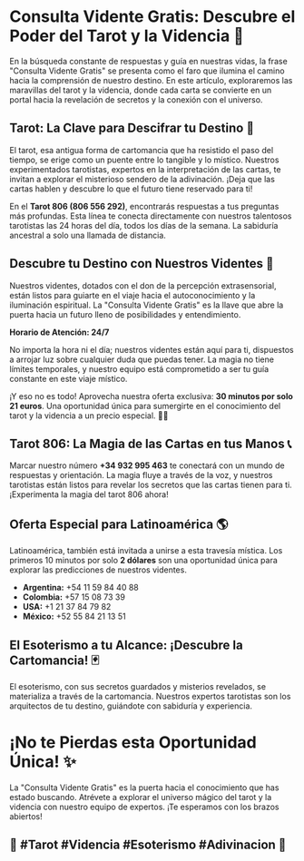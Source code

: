 # Consulta Vidente Gratis: Descubre el Poder del Tarot y la Videncia 🌟

En la búsqueda constante de respuestas y guía en nuestras vidas, la frase "Consulta Vidente Gratis" se presenta como el faro que ilumina el camino hacia la comprensión de nuestro destino. En este artículo, exploraremos las maravillas del tarot y la videncia, donde cada carta se convierte en un portal hacia la revelación de secretos y la conexión con el universo.

## Tarot: La Clave para Descifrar tu Destino 🔮

El tarot, esa antigua forma de cartomancia que ha resistido el paso del tiempo, se erige como un puente entre lo tangible y lo místico. Nuestros experimentados tarotistas, expertos en la interpretación de las cartas, te invitan a explorar el misterioso sendero de la adivinación. ¡Deja que las cartas hablen y descubre lo que el futuro tiene reservado para ti! 

En el **Tarot 806 (806 556 292)**, encontrarás respuestas a tus preguntas más profundas. Esta línea te conecta directamente con nuestros talentosos tarotistas las 24 horas del día, todos los días de la semana. La sabiduría ancestral a solo una llamada de distancia.

## Descubre tu Destino con Nuestros Videntes 🌌

Nuestros videntes, dotados con el don de la percepción extrasensorial, están listos para guiarte en el viaje hacia el autoconocimiento y la iluminación espiritual. La "Consulta Vidente Gratis" es la llave que abre la puerta hacia un futuro lleno de posibilidades y entendimiento.

**Horario de Atención: 24/7**

No importa la hora ni el día; nuestros videntes están aquí para ti, dispuestos a arrojar luz sobre cualquier duda que puedas tener. La magia no tiene límites temporales, y nuestro equipo está comprometido a ser tu guía constante en este viaje místico.

¡Y eso no es todo! Aprovecha nuestra oferta exclusiva: **30 minutos por solo 21 euros**. Una oportunidad única para sumergirte en el conocimiento del tarot y la videncia a un precio especial. 🔮✨

## Tarot 806: La Magia de las Cartas en tus Manos 📞

Marcar nuestro número **+34 932 995 463** te conectará con un mundo de respuestas y orientación. La magia fluye a través de la voz, y nuestros tarotistas están listos para revelar los secretos que las cartas tienen para ti. ¡Experimenta la magia del tarot 806 ahora!

## Oferta Especial para Latinoamérica 🌎

Latinoamérica, también está invitada a unirse a esta travesía mística. Los primeros 10 minutos por solo **2 dólares** son una oportunidad única para explorar las predicciones de nuestros videntes.

- **Argentina:** +54 11 59 84 40 88
- **Colombia:** +57 15 08 73 39
- **USA:** +1 21 37 84 79 82
- **México:** +52 55 84 21 13 51

## El Esoterismo a tu Alcance: ¡Descubre la Cartomancia! 🃏

El esoterismo, con sus secretos guardados y misterios revelados, se materializa a través de la cartomancia. Nuestros expertos tarotistas son los arquitectos de tu destino, guiándote con sabiduría y experiencia.

# ¡No te Pierdas esta Oportunidad Única! ✨

La "Consulta Vidente Gratis" es la puerta hacia el conocimiento que has estado buscando. Atrévete a explorar el universo mágico del tarot y la videncia con nuestro equipo de expertos. ¡Te esperamos con los brazos abiertos!

## 🌟 #Tarot #Videncia #Esoterismo #Adivinacion 🌟
